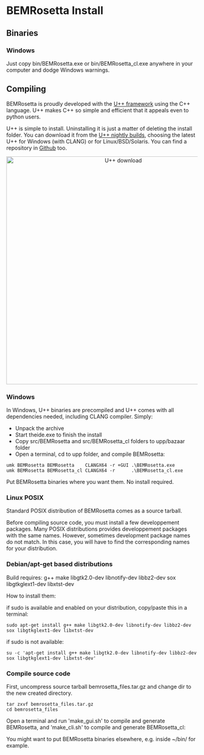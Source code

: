 # BEMRosetta Install

## Binaries

### Windows
Just copy bin/BEMRosetta.exe or bin/BEMRosetta_cl.exe anywhere in your computer and dodge Windows warnings. 

## Compiling

BEMRosetta is proudly developed with the [U++ framework](https://www.ultimatepp.org/) using the C++ language. U++ makes C++ so simple and efficient that it appeals even to python users.

U++ is simple to install. Uninstalling it is just a matter of deleting the install folder. You can download it from the [U++ nightly builds](https://www.ultimatepp.org/www$uppweb$download$en-us.html), choosing the latest U++ for Windows (with CLANG) or for Linux/BSD/Solaris. You can find a repository in [Github](https://github.com/ultimatepp/ultimatepp) too.

<p align="center"><img src="https://github.com/izabala123/BEMRosetta/blob/master/other/md%20resources/Download.png" width="600" title="U++ download"></p>

### Windows

In Windows, U++ binaries are precompiled and U++ comes with all dependencies needed, including CLANG compiler. Simply:
* Unpack the archive
* Start theide.exe to finish the install
* Copy src/BEMRosetta and src/BEMRosetta_cl folders to upp/bazaar folder
* Open a terminal, cd to upp folder, and compile BEMRosetta:
```
umk BEMRosetta BEMRosetta    CLANGX64 -r +GUI .\BEMRosetta.exe
umk BEMRosetta BEMRosetta_cl CLANGX64 -r      .\BEMRosetta_cl.exe
```
Put BEMRosetta binaries where you want them. No install required.

### Linux POSIX 

Standard POSIX distribution of BEMRosetta comes as a source tarball.

Before compiling source code, you must install a few developpement packages. Many POSIX distributions provides developpement packages with the same names. However, sometimes development package names do not match. In this case, you will have to find the corresponding names for your distribution.


### Debian/apt-get based distributions

Build requires: g++  make  libgtk2.0-dev  libnotify-dev  libbz2-dev  sox  libgtkglext1-dev  libxtst-dev

How to install them:

if sudo is available and enabled on your distribution, copy/paste this in a terminal:
```
sudo apt-get install g++ make libgtk2.0-dev libnotify-dev libbz2-dev sox libgtkglext1-dev libxtst-dev
```

if sudo is not available:
```
su -c 'apt-get install g++ make libgtk2.0-dev libnotify-dev libbz2-dev sox libgtkglext1-dev libxtst-dev'
```


### Compile source code

First, uncompress source tarball bemrosetta_files.tar.gz and change dir to the new created directory.

```
tar zxvf bemrosetta_files.tar.gz
cd bemrosetta_files
```

Open a terminal and run 'make_gui.sh' to compile and generate BEMRosetta, and 'make_cli.sh' to compile and generate BEMRosetta_cl:

You might want to put BEMRosetta binaries elsewhere, e.g. inside ~/bin/ for example.
